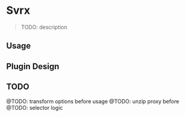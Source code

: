 # Svrx

> TODO: description

## Usage

## Plugin Design


## TODO

@TODO: transform options before usage
@TODO: unzip proxy before
@TODO: selector logic
